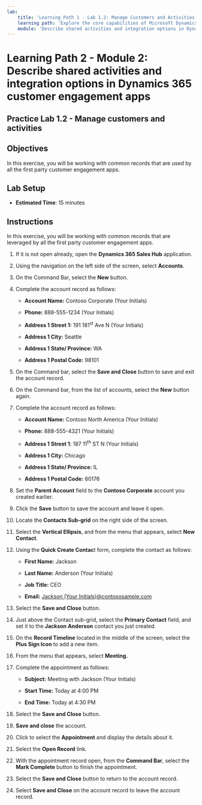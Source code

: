 ```yaml
---
lab:
    title: 'Learning Path 1 - Lab 1.2: Manage Customers and Activities'
    learning path: 'Explore the core capabilities of Microsoft Dynamics 365 customer engagement apps'
    module: 'Describe shared activities and integration options in Dynamics 365 customer engagement apps'
---
```


Learning Path 2 - Module 2: Describe shared activities and integration options in Dynamics 365 customer engagement apps
========================

## Practice Lab 1.2 - Manage customers and activities

## Objectives

In this exercise, you will be working with common records that are used by all the first party customer engagement apps. 

## Lab Setup

  - **Estimated Time**: 15 minutes

## Instructions

In this exercise, you will be working with common records that are leveraged by all the first party customer engagement apps. 

1. If it is not open already, open the **Dynamics 365 Sales Hub** application.

1. Using the navigation on the left side of the screen, select **Accounts**.

1. On the Command Bar, select the **New** button.

1. Complete the account record as follows:

	- **Account Name:** Contoso Corporate (Your Initials)

	- **Phone:** 888-555-1234 (Your Initials)

	- **Address 1 Street 1:** 191 181<sup data-htmlnode="">st</sup> Ave N (Your Initials)

	- **Address 1 City:** Seattle

	- **Address 1 State/ Province:** WA

	- **Address 1 Postal Code:** 98101

1. On the Command bar, select the **Save and Close** button to save and exit the account record.

1. On the Command bar, from the list of accounts, select the **New** button again.

1. Complete the account record as follows:

	- **Account Name:** Contoso North America (Your Initials)

	- **Phone:** 888-555-4321 (Your Initials)

	- **Address 1 Street 1**: 187 11<sup data-htmlnode="">th</sup> ST N (Your Initials)

	- **Address 1 City:** Chicago

	- **Address 1 State/ Province:** IL

	- **Address 1 Postal Code:** 60176

1. Set the **Parent Account** field to the **Contoso Corporate** account you created earlier.

1. Click the **Save** button to save the account and leave it open.

1. Locate the **Contacts Sub-grid** on the right side of the screen.

1. Select the **Vertical Ellipsis**, and from the menu that appears, select **New Contact**.

1. Using the **Quick Create Contac**t form, complete the contact as follows:

	- **First Name:** Jackson

	- **Last Name:** Anderson (Your Initials)

	- **Job Title:** CEO

	- **Email:** [Jackson (Your Initials)@contososample.com](mailto:Jackson@contososample.com)

1. Select the **Save and Close** button.

1. Just above the Contact sub-grid, select the **Primary Contact** field, and set it to the **Jackson Anderson** contact you just created.

1. On the **Record Timeline** located in the middle of the screen, select the **Plus Sign Icon** to add a new item.

1. From the menu that appears, select **Meeting.**

1. Complete the appointment as follows:

	- **Subject:** Meeting with Jackson (Your Initials)

	- **Start Time:** Today at 4:00 PM

	- **End Time:** Today at 4:30 PM

1. Select the **Save and Close** button.

1. **Save and close** the account.

1. Click to select the **Appointment** and display the details about it.

1. Select the **Open Record** link.

1. With the appointment record open, from the **Command Bar**, select the **Mark Complete** button to finish the appointment.

1. Select the **Save and Close** button to return to the account record.

1. Select **Save and Close** on the account record to leave the account record.
